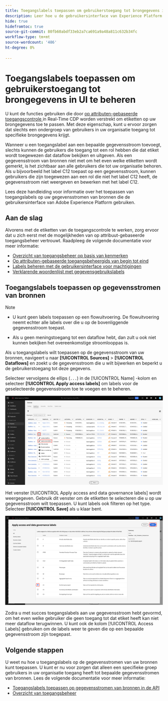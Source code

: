 ```yaml
---
title: Toegangslabels toepassen om gebruikerstoegang tot brongegevens in UI te beheren
description: Leer hoe u de gebruikersinterface van Experience Platform gebruikt om toegangslabels toe te passen en gebruikerstoegang tot uw gegevensstromen van bronnen te beheren.
hide: true
hidefromtoc: true
source-git-commit: 80fb60abdf33eb2a7ca691a9a48a811c632b34fc
workflow-type: tm+mt
source-wordcount: '486'
ht-degree: 0%

---
```


# Toegangslabels toepassen om gebruikerstoegang tot brongegevens in UI te beheren

U kunt de functies gebruiken die door [ op attributen-gebaseerde toegangscontrole ](../../../access-control/abac/overview.md) in Real-Time CDP worden verstrekt om etiketten op uw brongegevens toe te passen. Met deze eigenschap, kunt u ervoor zorgen dat slechts een ondergroep van gebruikers in uw organisatie toegang tot specifieke brongegevens krijgt.

Wanneer u een toegangslabel aan een bepaalde gegevensstroom toevoegt, slechts kunnen de gebruikers die toegang tot een rol hebben die dat etiket wordt toegewezen dat dataflow bekijken en uitgeven. Als een gegevensstroom van bronnen niet met om het even welke etiketten wordt gemerkt, is het zichtbaar aan alle gebruikers die tot uw organisatie behoren. Als u bijvoorbeeld het label C12 toepast op een gegevensstroom, kunnen gebruikers die zijn toegewezen aan een rol die niet het label C12 heeft, de gegevensstroom niet weergeven en bewerken met het label C12.

Lees deze handleiding voor informatie over het toepassen van toegangslabels op uw gegevensstromen van bronnen die de gebruikersinterface van Adobe Experience Platform gebruiken.

## Aan de slag

Alvorens met de etiketten van de toegangscontrole te werken, zorg ervoor dat u zich eerst met de mogelijkheden van op attribuut-gebaseerde toegangsbeheer vertrouwt. Raadpleeg de volgende documentatie voor meer informatie:

* [Overzicht van toegangsbeheer op basis van kenmerken](../../../access-control/abac/overview.md)
* [Op attributen-gebaseerde toegangsbeheergids van begin tot eind](../../../access-control/abac/end-to-end-guide.md)
* [Labels beheren met de gebruikersinterface voor machtigingen](../../../access-control/abac/ui/labels.md)
* [Verklarende woordenlijst met gegevensgebruikslabels](../../../data-governance/labels/reference.md)

## Toegangslabels toepassen op gegevensstromen van bronnen

>[!NOTE]
>
>* U kunt geen labels toepassen op een flowuitvoering. De flowuitvoering neemt echter alle labels over die u op de bovenliggende gegevensstroom toepast.
>
>* Als u geen meningstoegang tot een dataflow hebt, dan zult u ook niet kunnen bekijken het overeenkomstige stroomlooppas is.

Als u toegangslabels wilt toepassen op de gegevensstroom van uw bronnen, navigeert u naar **[!UICONTROL Sources]** > **[!UICONTROL Dataflows]** en zoekt u de gegevensstroom die u wilt bijwerken en beperkt u de gebruikerstoegang tot deze gegevens.

Selecteer vervolgens de ellips (`...`) in de [!UICONTROL Name] -kolom en selecteer **[!UICONTROL Apply access labels]** om labels voor de geselecteerde gegevensstroom toe te voegen en te beheren.

![ dataflows pagina in bronnen met de &quot;Apply toegangsetiketten&quot;geselecteerde optie.](../../images/tutorials/labels/apply_access_labels.png)

Het venster [!UICONTROL Apply access and data governance labels] wordt weergegeven. Gebruik dit venster om de etiketten te selecteren die u op uw gegevensstroom wilt toepassen. U kunt labels ook filteren op het type. Selecteer **[!UICONTROL Save]** als u klaar bent.

![ het venster van de etiketten van het gegevensbeheer met het C2 geselecteerde etiket.](../../images/tutorials/labels/labels_window.png)

Zodra u met succes toegangslabels aan uw gegevensstroom hebt gevormd, om het even welke gebruiker die geen toegang tot dat etiket heeft kan niet meer dataflow terugwinnen. U kunt ook de kolom [!UICONTROL Access Labels] gebruiken om de labels weer te geven die op een bepaalde gegevensstroom zijn toegepast.

## Volgende stappen

U weet nu hoe u toegangslabels op de gegevensstromen van uw bronnen kunt toepassen. U kunt er nu voor zorgen dat alleen een specifieke groep gebruikers in uw organisatie toegang heeft tot bepaalde gegevensstromen van bronnen. Lees de volgende documentatie voor meer informatie:

* [Toegangslabels toepassen op gegevensstromen van bronnen in de API](../api/labels.md)
* [Overzicht van toegangsbeheer](../../../access-control/home.md)